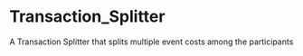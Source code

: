 # Transaction_Splitter
A Transaction Splitter that splits multiple event costs among the participants

